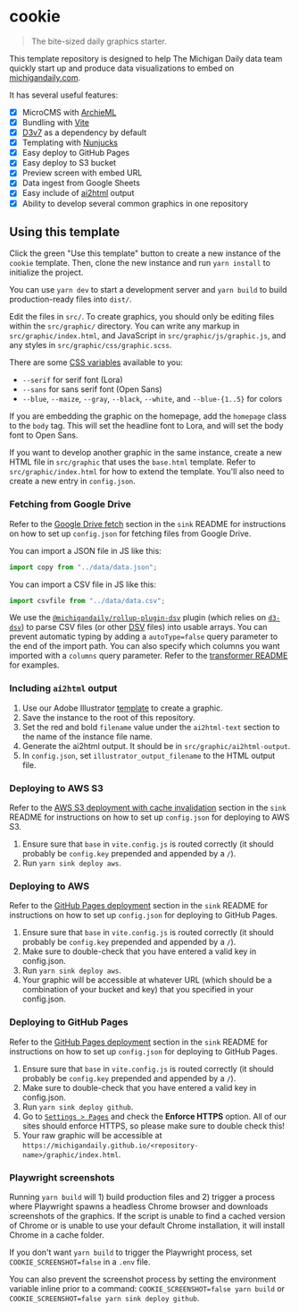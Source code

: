 # cookie

> The bite-sized daily graphics starter.

This template repository is designed to help The Michigan Daily data team quickly start up and produce data visualizations to embed on [michigandaily.com](https://michigandaily.com).

It has several useful features:

- [x] MicroCMS with [ArchieML](http://archieml.org/)
- [x] Bundling with [Vite](https://vitejs.dev/)
- [x] [D3v7](https://d3js.org/) as a dependency by default
- [x] Templating with [Nunjucks](https://mozilla.github.io/nunjucks/)
- [x] Easy deploy to GitHub Pages
- [x] Easy deploy to S3 bucket
- [x] Preview screen with embed URL
- [x] Data ingest from Google Sheets
- [x] Easy include of [ai2html](http://ai2html.org/) output
- [x] Ability to develop several common graphics in one repository

## Using this template

Click the green "Use this template" button to create a new instance of the `cookie` template. Then, clone the new instance and run `yarn install` to initialize the project.

You can use `yarn dev` to start a development server and `yarn build` to build production-ready files into `dist/`.

Edit the files in `src/`. To create graphics, you should only be editing files within the `src/graphic/` directory. You can write any markup in `src/graphic/index.html`, and JavaScript in `src/graphic/js/graphic.js`, and any styles in `src/graphic/css/graphic.scss`.

There are some [CSS variables](https://developer.mozilla.org/en-US/docs/Web/CSS/Using_CSS_custom_properties) available to you:

- `--serif` for serif font (Lora)
- `--sans` for sans serif font (Open Sans)
- `--blue`, `--maize`, `--gray`, `--black`, `--white`, and `--blue-{1..5}` for colors

If you are embedding the graphic on the homepage, add the `homepage` class to the `body` tag. This will set the headline font to Lora, and will set the body font to Open Sans.

If you want to develop another graphic in the same instance, create a new HTML file in `src/graphic` that uses the `base.html` template. Refer to `src/graphic/index.html` for how to extend the template. You'll also need to create a new entry in `config.json`.

### Fetching from Google Drive

Refer to the [Google Drive fetch](https://github.com/MichiganDaily/sink/tree/main#google-drive-fetch) section in the `sink` README for instructions on how to set up `config.json` for fetching files from Google Drive.

You can import a JSON file in JS like this:

```js
import copy from "../data/data.json";
```

You can import a CSV file in JS like this:

```js
import csvfile from "../data/data.csv";
```

We use the [`@michigandaily/rollup-plugin-dsv`](https://github.com/MichiganDaily/rollup-plugin-dsv) plugin (which relies on [`d3-dsv`](https://github.com/d3/d3-dsv)) to parse CSV files (or other [DSV](https://en.wikipedia.org/wiki/Delimiter-separated_values) files) into usable arrays. You can prevent automatic typing by adding a `autoType=false` query parameter to the end of the import path. You can also specify which columns you want imported with a `columns` query parameter. Refer to the [transformer README](https://github.com/MichiganDaily/rollup-plugin-dsv#readme) for examples.

### Including `ai2html` output

1. Use our Adobe Illustrator [template](https://drive.google.com/file/d/1TN1c2nDiyhy91YwucmvwxFhdlnTAq0C4/view?usp=sharing) to create a graphic.
2. Save the instance to the root of this repository.
3. Set the red and bold `filename` value under the `ai2html-text` section to the name of the instance file name.
4. Generate the ai2html output. It should be in `src/graphic/ai2html-output`.
5. In `config.json`, set `illustrator_output_filename` to the HTML output file.

### Deploying to AWS S3

Refer to the [AWS S3 deployment with cache invalidation](https://github.com/MichiganDaily/sink/tree/main#aws-s3-deployment-with-cache-invalidation) section in the `sink` README for instructions on how to set up `config.json` for deploying to AWS S3.

1. Ensure sure that `base` in `vite.config.js` is routed correctly (it should probably be `config.key` prepended and appended by a `/`).
2. Run `yarn sink deploy aws`.

### Deploying to AWS

Refer to the [GitHub Pages deployment](https://github.com/MichiganDaily/sink/tree/main#github-pages-deployment) section in the `sink` README for instructions on how to set up `config.json` for deploying to GitHub Pages.

1. Ensure sure that `base` in `vite.config.js` is routed correctly (it should probably be `config.key` prepended and appended by a `/`).
2. Make sure to double-check that you have entered a valid key in config.json.
3. Run `yarn sink deploy aws`.
4. Your graphic will be accessible at whatever URL (which should be a combination of your bucket and key) that you specified in your config.json.

### Deploying to GitHub Pages

Refer to the [GitHub Pages deployment](https://github.com/MichiganDaily/sink/tree/main#github-pages-deployment) section in the `sink` README for instructions on how to set up `config.json` for deploying to GitHub Pages.

1. Ensure sure that `base` in `vite.config.js` is routed correctly (it should probably be `config.key` prepended and appended by a `/`).
2. Make sure to double-check that you have entered a valid key in config.json.
3. Run `yarn sink deploy github`.
4. Go to [`Settings > Pages`](../../settings/pages) and check the **Enforce HTTPS** option. All of our sites should enforce HTTPS, so please make sure to double check this!
5. Your raw graphic will be accessible at `https://michigandaily.github.io/<repository-name>/graphic/index.html`.

### Playwright screenshots

Running `yarn build` will 1) build production files and 2) trigger a process where Playwright spawns a headless Chrome browser and downloads screenshots of the graphics. If the script is unable to find a cached version of Chrome or is unable to use your default Chrome installation, it will install Chrome in a cache folder.

If you don't want `yarn build` to trigger the Playwright process, set `COOKIE_SCREENSHOT=false` in a `.env` file.

You can also prevent the screenshot process by setting the environment variable inline prior to a command: `COOKIE_SCREENSHOT=false yarn build` or `COOKIE_SCREENSHOT=false yarn sink deploy github`.
